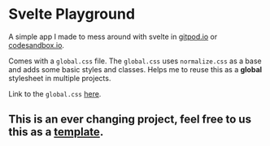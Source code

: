 # Svelte Playground

A simple app I made to mess around with svelte in [gitpod.io](https://gitpod.io/) or [codesandbox.io](https://codesandbox.io/).

Comes with a `global.css` file. The `global.css` uses `normalize.css` as a base and adds some basic styles and classes. Helps me to reuse this as a **global** stylesheet in multiple projects.

Link to the `global.css` [here](https://kr40.github.io/global-css/).

## This is an ever changing project, feel free to us this as a [template](https://github.com/kr40/svelte-playground/generate).
